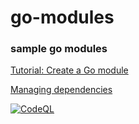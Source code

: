 # go-modules

### sample go modules

[Tutorial: Create a Go module](https://golang.org/doc/tutorial/create-module)

[Managing dependencies](https://golang.org/doc/modules/managing-dependencies)

[![CodeQL](https://github.com/andrew-scoppa/go-modules/actions/workflows/codeql-analysis.yml/badge.svg)](https://github.com/andrew-scoppa/go-modules/actions/workflows/codeql-analysis.yml)
